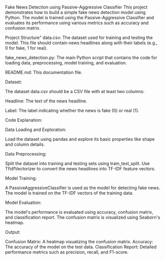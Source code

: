 Fake News Detection using Passive-Aggressive Classifier
This project demonstrates how to build a simple fake news detection model using Python. The model is trained using the Passive-Aggressive Classifier and evaluates its performance using various metrics such as accuracy and confusion matrix.

Project Structure"
data.csv: The dataset used for training and testing the model. This file should contain news headlines along with their labels (e.g., 0 for fake, 1 for real).

fake_news_detection.py: The main Python script that contains the code for loading data, preprocessing, model training, and evaluation.

README.md: This documentation file.

Dataset:

The dataset data.csv should be a CSV file with at least two columns:

Headline: The text of the news headline.

Label: The label indicating whether the news is fake (0) or real (1).

Code Explanation:

Data Loading and Exploration:

Load the dataset using pandas and explore its basic properties like shape and column details.

Data Preprocessing:

Split the dataset into training and testing sets using train_test_split.
Use TfidfVectorizer to convert the news headlines into TF-IDF feature vectors.

Model Training:

A PassiveAggressiveClassifier is used as the model for detecting fake news. The model is trained on the TF-IDF vectors of the training data.

Model Evaluation:

The model's performance is evaluated using accuracy, confusion matrix, and classification report.
The confusion matrix is visualized using Seaborn's heatmap.

Output:

Confusion Matrix: A heatmap visualizing the confusion matrix.
Accuracy: The accuracy of the model on the test data.
Classification Report: Detailed performance metrics such as precision, recall, and F1-score.
